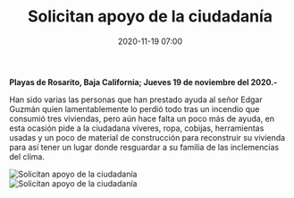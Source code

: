 ﻿---
layout: blog
title:  "Solicitan apoyo de la ciudadanía"
date:   2020-11-19 07:00
categories: rosarito
permalink: /:categories/:title:output_ext
image: /img/cnr/solicitan-apoyo-de-la-ciudadania-2.jpg
alt: "Solicitan apoyo de la ciudadanía"
autor: "CNR Noticias - Canal 73"
---


**Playas de Rosarito, Baja California;  Jueves 19 de noviembre del 2020.-**


Han sido varias las personas que han prestado ayuda al señor Edgar Guzmán quien lamentablemente lo perdió todo tras un incendio que consumió tres viviendas, pero aún hace falta un poco más de ayuda, en esta ocasión pide a la ciudadana víveres, ropa, cobijas, herramientas usadas y un poco de material de construcción para reconstruir su vivienda para así tener un lugar donde resguardar a su familia de las inclemencias del clima.

<div id="carouselExampleSlidesOnly" class="carousel slide" data-ride="carousel">
  <div class="carousel-inner">
    <div class="carousel-item active">
       <img class="d-block w-100" src="/img/cnr/solicitan-apoyo-de-la-ciudadania-2.jpg" loading="lazy"  alt="Solicitan apoyo de la ciudadanía">
    </div>
    <div class="carousel-item">
       <img class="d-block w-100" src="/img/cnr/solicitan-apoyo-de-la-ciudadania.jpg" loading="lazy"  alt="Solicitan apoyo de la ciudadanía">
    </div>            
  </div>
</div>